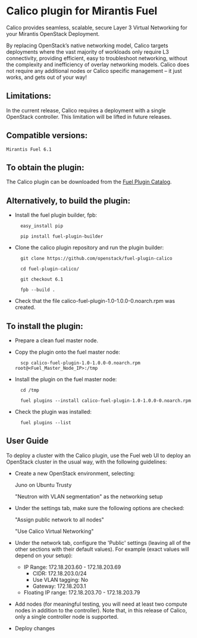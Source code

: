 Calico plugin for Mirantis Fuel
===============================

Calico provides seamless, scalable, secure Layer 3 Virtual Networking for your
Mirantis OpenStack Deployment.

By replacing OpenStack’s native networking model, Calico targets deployments 
where the vast majority of workloads only require L3 connectivity, providing 
efficient, easy to troubleshoot networking, without the complexity and 
inefficiency of overlay networking models. Calico does not require any 
additional nodes or Calico specific management – it just works, and gets out 
of your way!

Limitations:
------------

In the current release, Calico requires a deployment with a single OpenStack
controller. This limitation will be lifted in future releases.

Compatible versions:
--------------------

	Mirantis Fuel 6.1

To obtain the plugin:
---------------------

The Calico plugin can be downloaded from the [Fuel Plugin Catalog](
https://www.mirantis.com/products/openstack-drivers-and-plugins/fuel-plugins/).

Alternatively, to build the plugin:
-----------------------------------

- Install the fuel plugin builder, fpb:

		easy_install pip

		pip install fuel-plugin-builder

- Clone the calico plugin repository and run the plugin builder:

		git clone https://github.com/openstack/fuel-plugin-calico

		cd fuel-plugin-calico/

		git checkout 6.1

		fpb --build .

- Check that the file calico-fuel-plugin-1.0-1.0.0-0.noarch.rpm was created.


To install the plugin:
----------------------

- Prepare a clean fuel master node.

- Copy the plugin onto the fuel master node:

		scp calico-fuel-plugin-1.0-1.0.0-0.noarch.rpm root@<Fuel_Master_Node_IP>:/tmp

- Install the plugin on the fuel master node:

		cd /tmp

		fuel plugins --install calico-fuel-plugin-1.0-1.0.0-0.noarch.rpm

- Check the plugin was installed:

		fuel plugins --list


User Guide
----------

To deploy a cluster with the Calico plugin, use the Fuel web UI to deploy an
OpenStack cluster in the usual way, with the following guidelines:

- Create a new OpenStack environment, selecting:

	Juno on Ubuntu Trusty

	"Neutron with VLAN segmentation" as the networking setup

- Under the settings tab, make sure the following options are checked:

	"Assign public network to all nodes"

	"Use Calico Virtual Networking"

- Under the network tab, configure the 'Public' settings (leaving all of the 
  other sections with their default values). For example (exact values will
  depend on your setup):

	- IP Range: 172.18.203.60 - 172.18.203.69
        - CIDR: 172.18.203.0/24
        - Use VLAN tagging: No
        - Gateway: 172.18.203.1 
	- Floating IP range: 172.18.203.70 - 172.18.203.79

- Add nodes (for meaningful testing, you will need at least two compute nodes
  in addition to the controller). Note that, in this release of Calico, only
  a single controller node is supported.

- Deploy changes

